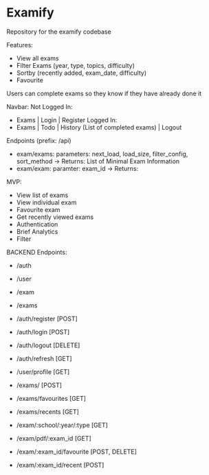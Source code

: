 # Examify
Repository for the examify codebase

Features:
 - View all exams
 - Filter Exams (year, type, topics, difficulty)
 - Sortby (recently added, exam_date, difficulty)
 - Favourite

Users can complete exams so they know if they have already done it

Navbar:
Not Logged In:
 - Exams | Login | Register
Logged In: 
 - Exams | Todo | History (List of completed exams) | Logout


Endpoints (prefix: /api)

 - exam/exams: parameters: next_load, load_size, filter_config, sort_method -> Returns: List of Minimal Exam Information
 - exam/exam: paramter: exam_id -> Returns: 


MVP:
- View list of exams
- View individual exam
- Favourite exam
- Get recently viewed exams
- Authentication
- Brief Analytics
- Filter


 BACKEND Endpoints:
  - /auth 
  - /user
  - /exam
  - /exams

  - /auth/register [POST]
  - /auth/login [POST]
  - /auth/logout [DELETE]
  - /auth/refresh [GET]

  - /user/profile [GET]

  - /exams/ [POST]
  - /exams/favourites [GET]
  - /exams/recents [GET]

  - /exam/:school/:year/:type [GET]
  - /exam/pdf/:exam_id [GET]
  - /exam/:exam_id/favourite [POST, DELETE]
  - /exam/:exam_id/recent [POST]
